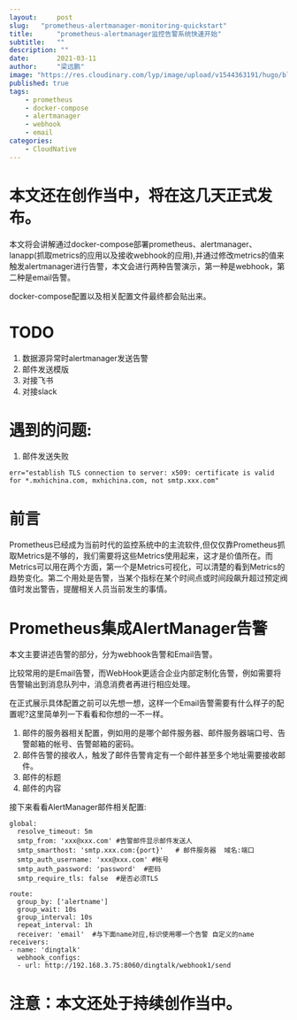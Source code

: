 ```yaml
---
layout:     post 
slug:   "prometheus-alertmanager-monitoring-quickstart"
title:      "prometheus-alertmanager监控告警系统快速开始"
subtitle:   ""
description: ""
date:       2021-03-11
author:     "梁远鹏"
image: "https://res.cloudinary.com/lyp/image/upload/v1544363191/hugo/blog.github.io/743a4e9227e1f14cb24a1eb6db29e183.jpg"
published: true
tags:
    - prometheus
    - docker-compose
    - alertmanager
    - webhook
    - email
categories: 
    - CloudNative
---  
```


# 本文还在创作当中，将在这几天正式发布。  

本文将会讲解通过docker-compose部署prometheus、alertmanager、lanapp(抓取metrics的应用以及接收webhook的应用),并通过修改metrics的值来触发alertmanager进行告警，本文会进行两种告警演示，第一种是webhook，第二种是email告警。  

docker-compose配置以及相关配置文件最终都会贴出来。

# TODO  
1. 数据源异常时alertmanager发送告警  
2. 邮件发送模版  
3. 对接飞书  
4. 对接slack

# 遇到的问题: 

1. 邮件发送失败  

```
err="establish TLS connection to server: x509: certificate is valid for *.mxhichina.com, mxhichina.com, not smtp.xxx.com"
```

# 前言  

Prometheus已经成为当前时代的监控系统中的主流软件,但仅仅靠Prometheus抓取Metrics是不够的，我们需要将这些Metrics使用起来，这才是价值所在。而Metrics可以用在两个方面，第一个是Metrics可视化，可以清楚的看到Metrics的趋势变化。第二个用处是告警，当某个指标在某个时间点或时间段飙升超过预定阀值时发出警告，提醒相关人员当前发生的事情。  

# Prometheus集成AlertManager告警 

本文主要讲述告警的部分，分为webhook告警和Email告警。  

比较常用的是Email告警，而WebHook更适合企业内部定制化告警，例如需要将告警输出到消息队列中，消息消费者再进行相应处理。  

在正式展示具体配置之前可以先想一想，这样一个Email告警需要有什么样子的配置呢?这里简单列一下看看和你想的一不一样。  

1. 邮件的服务器相关配置，例如用的是哪个邮件服务器、邮件服务器端口号、告警邮箱的帐号、告警邮箱的密码。  
2. 邮件告警的接收人，触发了邮件告警肯定有一个邮件甚至多个地址需要接收邮件。  
3. 邮件的标题  
4. 邮件的内容  

接下来看看AlertManager邮件相关配置:  
```
global:
  resolve_timeout: 5m
  smtp_from: 'xxx@xxx.com' #告警邮件显示邮件发送人
  smtp_smarthost: 'smtp.xxx.com:{port}'   # 邮件服务器  域名:端口
  smtp_auth_username: 'xxx@xxx.com' #帐号
  smtp_auth_password: 'password'  #密码
  smtp_require_tls: false  #是否必须TLS

route:
  group_by: ['alertname']
  group_wait: 10s
  group_interval: 10s
  repeat_interval: 1h
  receiver: 'email'  #与下面name对应,标识使用哪一个告警 自定义的name
receivers:
- name: 'dingtalk'
  webhook_configs:
  - url: http://192.168.3.75:8060/dingtalk/webhook1/send  
```

# 注意：本文还处于持续创作当中。